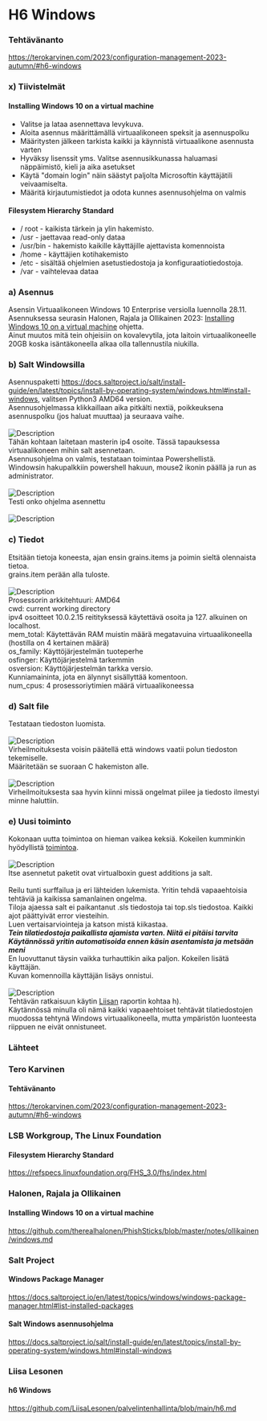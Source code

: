# H6 Windows
### Tehtävänanto
https://terokarvinen.com/2023/configuration-management-2023-autumn/#h6-windows
### x) Tiivistelmät
#### Installing Windows 10 on a virtual machine
- Valitse ja lataa asennettava levykuva.
- Aloita asennus määrittämällä virtuaalikoneen speksit ja asennuspolku
- Määritysten jälkeen tarkista kaikki ja käynnistä virtuaalikone asennusta varten
- Hyväksy lisenssit yms. Valitse asennusikkunassa haluamasi näppäimistö, kieli ja aika asetukset
- Käytä "domain login" näin säästyt paljolta Microsoftin käyttäjätili veivaamiselta.
- Määritä kirjautumistiedot ja odota kunnes asennusohjelma on valmis
#### Filesystem Hierarchy Standard
- / root - kaikista tärkein ja ylin hakemisto.
- /usr - jaettavaa read-only dataa
- /usr/bin - hakemisto kaikille käyttäjille ajettavista komennoista
- /home - käyttäjien kotihakemisto
- /etc -  sisältää ohjelmien asetustiedostoja ja konfiguraatiotiedostoja.
- /var - vaihtelevaa dataa
### a) Asennus
Asensin Virtuaalikoneen Windows 10 Enterprise versiolla luennolla 28.11. <br>
Asennuksessa seurasin Halonen, Rajala ja Ollikainen 2023: <a href="https://github.com/therealhalonen/PhishSticks/blob/master/notes/ollikainen/windows.md">Installing Windows 10 on a virtual machine</a> ohjetta. <br>
Ainut muutos mitä tein ohjeisiin on kovalevytila, jota laitoin virtuaalikoneelle 20GB koska isäntäkoneella alkaa olla tallennustila niukilla. <br>
### b) Salt Windowsilla
Asennuspaketti https://docs.saltproject.io/salt/install-guide/en/latest/topics/install-by-operating-system/windows.html#install-windows, valitsen Python3 AMD64 version. <br>
Asennusohjelmassa klikkaillaan aika pitkälti nextiä, poikkeuksena asennuspolku (jos haluat muuttaa) ja seuraava vaihe. <br>
<br>
![Description](ip4.png)
<br>
Tähän kohtaan laitetaan masterin ip4 osoite. Tässä tapauksessa virtuaalikoneen mihin salt asennetaan. <br>
Asennusohjelma on valmis, testataan toimintaa Powershellistä. <br>
Windowsin hakupalkkiin powershell hakuun, mouse2 ikonin päällä ja run as administrator. <br>
<br>
![Description](power.png)
<br>
Testi onko ohjelma asennettu <br>
<br>
![Description](version.png)
<br>
### c) Tiedot
Etsitään tietoja koneesta, ajan ensin grains.items ja poimin sieltä olennaista tietoa.<br>
grains.item perään alla tuloste. <br>
<br>
![Description](grains.png)
<br>
Prosessorin arkkitehtuuri: AMD64 <br>
cwd: current working directory <br>
ipv4 osoitteet 10.0.2.15 reitityksessä käytettävä osoita ja 127. alkuinen on localhost. <br>
mem_total: Käytettävän RAM muistin määrä megatavuina virtuaalikoneella (hostilla on 4 kertainen määrä) <br>
os_family: Käyttöjärjestelmän tuoteperhe <br>
osfinger: Käyttöjärjestelmä tarkemmin<br>
osversion: Käyttöjärjestelmän tarkka versio.<br>
Kunniamaininta, jota en älynnyt sisällyttää komentoon. <br>
num_cpus: 4 prosessoriytimien määrä virtuaalikoneessa  <br>
### d) Salt file
Testataan tiedoston luomista. <br>
<br>
![Description](file.png)
<br>
Virheilmoituksesta voisin päätellä että windows vaatii polun tiedoston tekemiselle. <br>
Määritetään se suoraan C hakemiston alle. <br>
<br>
![Description](file2.png)
<br>
Virheilmoituksesta saa hyvin kiinni missä ongelmat piilee ja tiedosto ilmestyi minne haluttiin. <br>
### e) Uusi toiminto
Kokonaan uutta toimintoa on hieman vaikea keksiä. Kokeilen kumminkin hyödyllistä <a href="https://docs.saltproject.io/en/latest/topics/windows/windows-package-manager.html#list-installed-packages">toimintoa</a>.<br>
<br>
![Description](pkgs.png)
<br>
Itse asennetut paketit ovat virtualboxin guest additions ja salt. <br>
<br>
Reilu tunti surffailua ja eri lähteiden lukemista. Yritin tehdä vapaaehtoisia tehtäviä ja kaikissa samanlainen ongelma.<br>
Tiloja ajaessa salt ei paikantanut .sls tiedostoja tai top.sls tiedostoa. Kaikki ajot päättyivät error viesteihin. <br> 
Luen vertaisarviointeja ja katson mistä kiikastaa. <br>
***Tein tilatiedostoja paikallista ajamista varten. Niitä ei pitäisi tarvita***<br>
***Käytännössä yritin automatisoida ennen käsin asentamista ja metsään meni***<br>
En luovuttanut täysin vaikka turhauttikin aika paljon. Kokeilen lisätä käyttäjän. <br>
Kuvan komennoilla käyttäjän lisäys onnistui. <br>
<br>
![Description](user.png)
<br>
Tehtävän ratkaisuun käytin <a href="https://github.com/LiisaLesonen/palvelintenhallinta/blob/main/h6.md">Liisan</a> raportin kohtaa h).<br>
Käytännössä minulla oli nämä kaikki vapaaehtoiset tehtävät tilatiedostojen muodossa tehtynä Windows virtuaalikoneella, mutta ympäristön luonteesta riippuen ne eivät onnistuneet. <br>
### Lähteet
### Tero Karvinen
#### Tehtävänanto
https://terokarvinen.com/2023/configuration-management-2023-autumn/#h6-windows
### LSB Workgroup, The Linux Foundation
#### Filesystem Hierarchy Standard
https://refspecs.linuxfoundation.org/FHS_3.0/fhs/index.html
### Halonen, Rajala ja Ollikainen
#### Installing Windows 10 on a virtual machine
https://github.com/therealhalonen/PhishSticks/blob/master/notes/ollikainen/windows.md
### Salt Project
#### Windows Package Manager
https://docs.saltproject.io/en/latest/topics/windows/windows-package-manager.html#list-installed-packages
#### Salt Windows asennusohjelma
https://docs.saltproject.io/salt/install-guide/en/latest/topics/install-by-operating-system/windows.html#install-windows
### Liisa Lesonen
#### h6 Windows
https://github.com/LiisaLesonen/palvelintenhallinta/blob/main/h6.md
